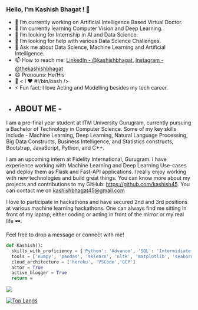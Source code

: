 ### Hello, I'm Kashish Bhagat ! 👋

- 🔭 I’m currently working on Artificial Intelligence Based Virtual Doctor.
- 🌱 I’m currently learning Computer Vision and Deep Learning.
- 👯 I’m looking for Internship in AI and Data Science.
- 🤔 I’m looking for help with various Data Science Challenges.
- 💬 Ask me about Data Science, Machine Learning and Artificial Intelligence.
- 📫 How to reach me: [LinkedIn - @kashishbhagat](https://www.linkedin.com/in/kashishbhagat/),  [Instagram - @thekashishbhagat](https://www.instagram.com/thekashishbhagat/)
- 😄 Pronouns: He/His
- 🌹 < I ♥️ #!/bin/bash />
- ⚡ Fun fact: I love Acting and Modelling besides my tech career.
- ## ABOUT ME - 
I am a pre-final year student at ITM University Gurugram, currently pursuing a Bachelor of Technology in Computer Science. Some of my key skills include - Machine Learning, Deep Learning, Natural Language Processing, Big Data Constructs, Business Intelligence, and Statistics constructs, Bootstrap, JavaScript, Python, and C++.

I am an upcoming intern at Fidelity International, Gurugram. I have experience working with Machine Learning and Deep Learning Use-cases and deploy them as Flask and Fast-API applications. I really enjoy working with new technologies and build great things. You can know more about my projects and contributions to my GitHub:
https://github.com/kashish45.
You can contact me on kashishbhagat45@gmail.com 

I love to participate in hackathons and have secured 2nd and 3rd positions at various machine learning hackathons. One can always find me sitting in front of my laptop, either coding or acting in front of the mirror or my real life 🕶.

Feel free to drop a message or connect with me! 

```python
def Kashish():
  skills_with_proficiency = {'Python': 'Advance', 'SQL': 'Intermidiate', 'DSA': 'Intermidiate', 'HTML & CSS': 'Beginner','Machine Learning':'Intermediate','Deep Learning':'Intermediate'}
  tools = ['numpy', 'pandas', 'sklearn', 'nltk', 'matplotlib', 'seaborn', 'keras', 'flask', 'tableau']
  cloud_architecture = ['heroku', 'VSCode','GCP']
  actor = True
  active_blogger = True
  return ∞
```

<img src="https://github-readme-stats.vercel.app/api?username=kashish45&&show_icons=true&title_color=ffffff&icon_color=bb2acf&text_color=daf7dc&bg_color=A52A2A">

[![Top Langs](https://github-readme-stats.vercel.app/api/top-langs/?username=kashish45&layout=compact&theme=tokyonight)](https://github.com/anuraghazra/github-readme-stats)
